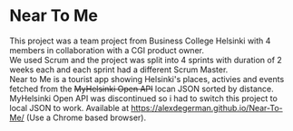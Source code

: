 # Near To Me
This project was a team project from Business College Helsinki with 4 members in collaboration with a CGI product owner.  
We used Scrum and the project was split into 4 sprints with duration of 2 weeks each and each sprint had a different Scrum Master.  
Near to Me is a tourist app showing Helsinki's places, activies and events fetched from the ~~MyHelsinki Open API~~ locan JSON sorted by distance.  
MyHelsinki Open API was discontinued so i had to switch this project to local JSON to work.
Available at https://alexdegerman.github.io/Near-To-Me/ (Use a Chrome based browser).  


